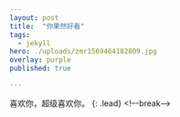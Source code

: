 ```yaml
---
layout: post
title:  "你果然好看"
tags:
  - jekyll
hero: ./uploads/zmr1569464182809.jpg
overlay: purple
published: true

---
```

喜欢你，超级喜欢你。
{: .lead}
<!–-break-–>
